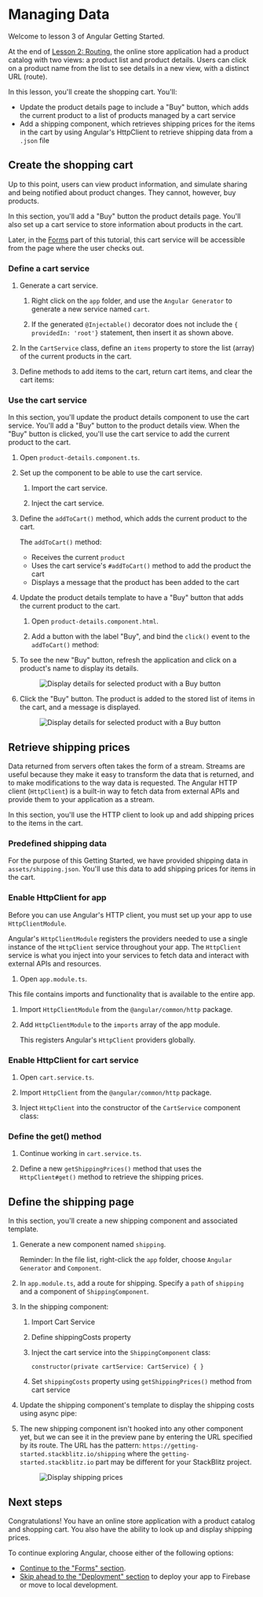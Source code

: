 # Managing Data

Welcome to lesson 3 of Angular Getting Started. 

At the end of [Lesson 2: Routing](getting-started/routing), the online store application had a product catalog with two views: a product list and product details. 
Users can click on a product name from the list to see details in a new view, with a distinct URL (route).

In this lesson, you'll create the shopping cart. You'll:
* Update the product details page to include a "Buy" button, which adds the current product to a list of products managed by a cart service
* Add a shipping component, which retrieves shipping prices for the items in the cart by using Angular's HttpClient to retrieve shipping data from a `.json` file


## Create the shopping cart 

Up to this point, users can view product information, and simulate sharing and being notified about product changes. They cannot, however, buy products. 

In this section, you'll add a "Buy" button the product details page. 
You'll also set up a cart service to store information about products in the cart.

<div class="alert is-helpful">

Later, in the [Forms](getting-started/forms) part of this tutorial, this cart service will be accessible from the page where the user checks out.

</div>


### Define a cart service

1. Generate a cart service.

    1. Right click on the `app` folder, and use the `Angular Generator` to generate a new service named `cart`.

        <code-example header="src/app/cart.service.ts" path="getting-started/src/app/cart.service.1.ts"></code-example>

    1. If the generated `@Injectable()` decorator does not include the `{ providedIn: 'root'}` statement, then insert it as shown above. 

1. In the `CartService` class, define an `items` property to store the list (array) of the current products in the cart. 

    <code-example header="src/app/cart.service.ts" path="getting-started/src/app/cart.service.ts" region="props"></code-example>

1. Define methods to add items to the cart, return cart items, and clear the cart items: 

    <code-example header="src/app/cart.service.ts" path="getting-started/src/app/cart.service.ts" region="methods"></code-example>

    <!-- 
    * The `addToCart()` method appends a product to an array of `items`. 

    * The `getItems()` method collects the items added to the cart and returns each item with its associated quantity.

    * The `clearCart()` method returns an empty array of items. 
    -->

### Use the cart service 

In this section, you'll update the product details component to use the cart service. 
You'll add a "Buy" button to the product details view. 
When the "Buy" button is clicked, you'll use the cart service to add the current product to the cart. 

1. Open `product-details.component.ts`.

1. Set up the component to be able to use the cart service. 

    1. Import the cart service. 

        <code-example header="src/app/product-details/product-details.component.ts" path="getting-started/src/app/product-details/product-details.component.ts" region="cart-service">
        </code-example>

    1. Inject the cart service.

        <code-example header="src/app/product-details/product-details.component.ts" path="getting-started/src/app/product-details/product-details.component.ts" region="inject-cart-service">
        </code-example>

1. Define the `addToCart()` method, which adds the current product to the cart. 

    The `addToCart()` method:
    * Receives the current `product`
    * Uses the cart service's `#addToCart()` method to add the product the cart
    * Displays a message that the product has been added to the cart
    
    <code-example header="src/app/product-details/product-details.component.ts" path="getting-started/src/app/product-details/product-details.component.ts" region="add-to-cart"></code-example>

1. Update the product details template to have a "Buy" button that adds the current product to the cart. 

    1. Open `product-details.component.html`.

    1. Add a button with the label "Buy", and bind the `click()` event to the `addToCart()` method: 

        <code-example header="src/app/product-details/product-details.component.html" path="getting-started/src/app/product-details/product-details.component.html">
        </code-example>

1. To see the new "Buy" button, refresh the application and click on a product's name to display its details.

   <figure>
     <img src='generated/images/guide/getting-started/product-details-buy.png' alt="Display details for selected product with a Buy button">
   </figure>
 
 1. Click the "Buy" button. The product is added to the stored list of items in the cart, and a message is displayed. 

    <figure>
      <img src='generated/images/guide/getting-started/buy-alert.png' alt="Display details for selected product with a Buy button">
    </figure>

<!-- 
JAF: Is there an easy way that we can see what's in the cart at this point?
-->

<!-- JAF RESUME WORK HERE -->


## Retrieve shipping prices
<!-- Accessing data with the HTTP client -->

Data returned from servers often takes the form of a stream. 
Streams are useful because they make it easy to transform the data that is returned, and to make modifications to the way data is requested. 
The Angular HTTP client (`HttpClient`) is a built-in way to fetch data from external APIs and provide them to your application as a stream.

In this section, you'll use the HTTP client to look up and add shipping prices to the items in the cart. 

### Predefined shipping data

For the purpose of this Getting Started, we have provided shipping data in `assets/shipping.json`. 
You'll use this data to add shipping prices for items in the cart. 

<code-example header="src/assets/shipping.json" path="getting-started/src/assets/shipping.json">
</code-example>


### Enable HttpClient for app

Before you can use Angular's HTTP client, you must set up your app to use `HttpClientModule`. 

Angular's `HttpClientModule` registers the providers needed to use a single instance of the `HttpClient` service throughout your app. 
The `HttpClient` service is what you inject into your services to fetch data and interact with external APIs and resources. 

1. Open `app.module.ts`. 

  This file contains imports and functionality that is available to the entire app. 

1. Import `HttpClientModule` from the `@angular/common/http` package.

    <code-example header="src/app/app.module.ts" path="getting-started/src/app/app.module.ts" region="http-client-module-import">
    </code-example>

1. Add `HttpClientModule` to the `imports` array of the app module.

    This registers Angular's `HttpClient` providers globally.

    <code-example header="src/app/app.module.ts" path="getting-started/src/app/app.module.ts" region="http-client-module">
    </code-example>


### Enable HttpClient for cart service 

1. Open `cart.service.ts`.

1. Import `HttpClient` from the `@angular/common/http` package.

    <code-example header="src/app/cart.service.ts" path="getting-started/src/app/cart.service.ts" region="imports">
    </code-example>

1. Inject `HttpClient` into the constructor of the `CartService` component class: 

    <code-example header="src/app/cart.service.ts" path="getting-started/src/app/cart.service.ts" region="import-inject">
    </code-example>


### Define the get() method

1. Continue working in `cart.service.ts`.

1. Define a new `getShippingPrices()` method  that uses the `HttpClient#get()` method to retrieve the shipping prices.

    <code-example header="src/app/cart.service.ts" path="getting-started/src/app/cart.service.ts" region="shipping"></code-example>


## Define the shipping page

In this section, you'll create a new shipping component and associated template. 

1. Generate a new component named `shipping`.

    Reminder: In the file list, right-click the `app` folder, choose `Angular Generator` and `Component`. 
    
    <code-example header="src/app/shipping/shipping.component.ts" path="getting-started/src/app/shipping/shipping.component.ts"></code-example>

1. In `app.module.ts`, add a route for shipping. Specify a `path` of `shipping` and a component of `ShippingComponent`. 

    <code-example header="src/app/app.module.ts" path="getting-started/src/app/app.module.ts" region="shipping-route"></code-example>

1. In the shipping component: 

    1. Import Cart Service

        <code-example header="src/app/shipping/shipping.component.ts" path="getting-started/src/app/shipping/shipping.component.ts" region="imports"></code-example>

    1. Define shippingCosts property

        <code-example header="src/app/shipping/shipping.component.ts" path="getting-started/src/app/shipping/shipping.component.ts" region="props"></code-example>

    1. Inject the cart service into the `ShippingComponent` class: 

        ```
        constructor(private cartService: CartService) { }
        ```

    1. Set `shippingCosts` property using `getShippingPrices()` method from cart service

        <code-example header="src/app/shipping/shipping.component.ts" path="getting-started/src/app/shipping/shipping.component.ts" region="ctor"></code-example>

1. Update the shipping component's template to display the shipping costs using async pipe:

    <code-example header="src/app/shipping/shipping.component.html" path="getting-started/src/app/shipping/shipping.component.html"></code-example>

1. The new shipping component isn't hooked into any other component yet, but we can see it in the preview pane by entering the URL specified by its route. The URL has the pattern: `https://getting-started.stackblitz.io/shipping` where the `getting-started.stackblitz.io` part may be different for your StackBlitz project. 

    <figure>
      <img src='generated/images/guide/getting-started/shipping-prices-via-route.png' alt="Display shipping prices">
    </figure>


## Next steps

Congratulations! You have an online store application with a product catalog and shopping cart. You also have the ability to look up and display shipping prices. 


To continue exploring Angular, choose either of the following options:
* [Continue to the "Forms" section](getting-started/forms). 
* [Skip ahead to the "Deployment" section](getting-started/deployment) to deploy your app to Firebase or move to local development. 


